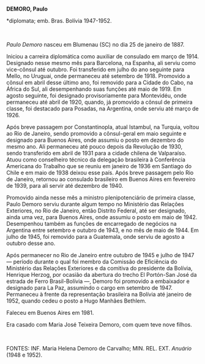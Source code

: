 **DEMORO, Paulo**

\*diplomata; emb. Bras. Bolívia 1947-1952.

 

*Paulo Demoro* nasceu em Blumenau (SC) no dia 25 de janeiro de 1887.

Iniciou a carreira diplomática como auxiliar de consulado em março de
1914. Designado nesse mesmo mês para Barcelona, na Espanha, ali serviu
como vice-cônsul até outubro. Foi transferido em julho do ano seguinte
para Mello, no Uruguai, onde permaneceu até setembro de 1918. Promovido
a cônsul em abril desse último ano, foi removido para a Cidade do Cabo,
na África do Sul, ali desempenhando suas funções até maio de 1919. Em
agosto seguinte, foi designado provisoriamente para Montevidéu, onde
permaneceu até abril de 1920, quando, já promovido a cônsul de primeira
classe, foi destacado para Posadas, na Argentina, onde serviu até março
de 1926.

Após breve passagem por Constantinopla, atual Istambul, na Turquia,
voltou ao Rio de Janeiro, sendo promovido a cônsul-geral em maio
seguinte e designado para Buenos Aires, onde assumiu o posto em dezembro
do mesmo ano. Ali permaneceu até pouco depois da Revolução de 1930,
sendo transferido em abril de 1931 para a cidade chilena de Valparaíso.
Atuou como conselheiro técnico da delegação brasileira à Conferência
Americana do Trabalho que se reuniu em janeiro de 1936 em Santiago do
Chile e em maio de 1938 deixou esse país. Após breve passagem pelo Rio
de Janeiro, retornou ao consulado brasileiro em Buenos Aires em
fevereiro de 1939, para ali servir até dezembro de 1940.

Promovido ainda nesse mês a ministro plenipotenciário de primeira
classe, Paulo Demoro serviu durante algum tempo no Ministério das
Relações Exteriores, no Rio de Janeiro, então Distrito Federal, até ser
designado, ainda uma vez, para Buenos Aires, onde assumiu o posto em
maio de 1942. Desempenhou também as funções de encarregado de negócios
na Argentina entre setembro e outubro de 1943, e no mês de maio de 1944.
Em julho de 1945, foi removido para a Guatemala, onde serviu de agosto a
outubro desse ano.

Após permanecer no Rio de Janeiro entre outubro de 1945 e julho de 1947
— período durante o qual foi membro da Comissão de Eficiência do
Ministério das Relações Exteriores e da comitiva do presidente da
Bolívia, Henrique Herzog, por ocasião da abertura do trecho El
Portón-San José da estrada de Ferro Brasil-Bolívia —, Demoro foi
promovido a embaixador e designado para La Paz, assumindo o cargo em
setembro de 1947. Permaneceu à frente da representação brasileira na
Bolívia até janeiro de 1952, quando cedeu o posto a Hugo Manhães
Bethlem.

Faleceu em Buenos Aires em 1981.

Era casado com Maria José Teixeira Demoro, com quem teve nove filhos.

 

FONTES: INF. Maria Helena Demoro de Carvalho; MIN. REL. EXT. *Anuário*
(1948 e 1952).

 
